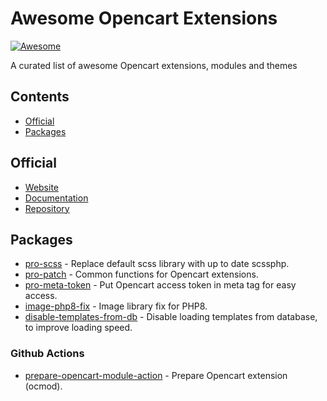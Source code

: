 # Awesome Opencart Extensions

[![Awesome](https://cdn.rawgit.com/sindresorhus/awesome/d7305f38d29fed78fa85652e3a63e154dd8e8829/media/badge.svg)](https://github.com/brokeyourbike/awesome-opencart)

A curated list of awesome Opencart extensions, modules and themes

## Contents

- [Official](#official)
- [Packages](#packages)

## Official

- [Website](https://opencart.com)
- [Documentation](http://docs.opencart.com/en-gb/introduction/)
- [Repository](https://github.com/opencart/opencart)

## Packages

- [pro-scss](https://github.com/brokeyourbike/pro-scss-opencart) - Replace default scss library with up to date scssphp.
- [pro-patch](https://github.com/brokeyourbike/pro-patch-opencart) - Common functions for Opencart extensions.
- [pro-meta-token](https://github.com/brokeyourbike/pro-meta-token-opencart) - Put Opencart access token in meta tag for easy access.
- [image-php8-fix](https://github.com/brokeyourbike/image-php8-fix-opencart) - Image library fix for PHP8.
- [disable-templates-from-db](https://github.com/brokeyourbike/disable-templates-from-db-opencart) - Disable loading templates from database, to improve loading speed.

### Github Actions

- [prepare-opencart-module-action](https://github.com/brokeyourbike/prepare-opencart-module-action) - Prepare Opencart extension (ocmod).
